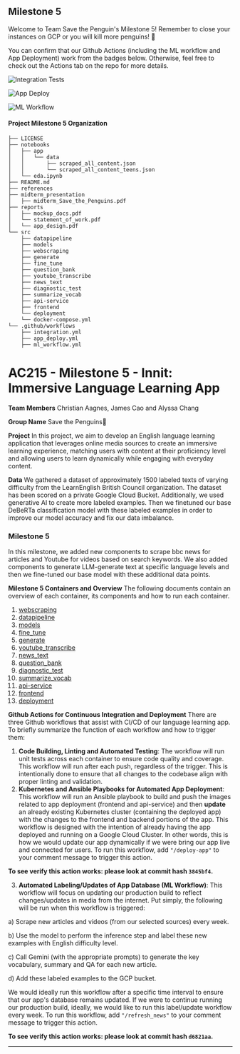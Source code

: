 ## Milestone 5

Welcome to Team Save the Penguin's Milestone 5! Remember to close your instances on GCP or you will kill more penguins! 🐧

You can confirm that our Github Actions (including the ML workflow and App Deployment) work from the badges below. Otherwise, feel free to check out the Actions tab on the repo for more details.

![Integration Tests](https://github.com/euul/ac215_innit//actions/workflows/integration.yml/badge.svg?branch=main)

![App Deploy](https://github.com/euul/ac215_innit//actions/workflows/app_deploy.yml/badge.svg?branch=main)

![ML Workflow](https://github.com/euul/ac215_innit//actions/workflows/ml_workflow.yml/badge.svg?branch=main)

#### Project Milestone 5 Organization

```
├── LICENSE
├── notebooks
│   ├── app
│   │   └── data
│   │       ├── scraped_all_content.json
│   │       └── scraped_all_content_teens.json
│   └── eda.ipynb
├── README.md
├── references
├── midterm_presentation
│   ├── midterm_Save_the_Penguins.pdf
├── reports
│   ├── mockup_docs.pdf
│   └── statement_of_work.pdf
│   └── app_design.pdf
└── src
    ├── datapipeline
    ├── models
    ├── webscraping
    ├── generate
    ├── fine_tune
    ├── question_bank
    ├── youtube_transcribe
    ├── news_text
    ├── diagnostic_test
    ├── summarize_vocab
    ├── api-service
    ├── frontend
    └── deployment
    └── docker-compose.yml
└── .github/workflows
    ├── integration.yml
    ├── app_deploy.yml
    ├── ml_workflow.yml

```

# AC215 - Milestone 5 - Innit: Immersive Language Learning App

**Team Members**
Christian Aagnes, James Cao and Alyssa Chang

**Group Name**
Save the Penguins🐧

**Project**
In this project, we aim to develop an English language learning application that leverages online media sources to create an immersive learning experience, matching users with content at their proficiency level and allowing users to learn dynamically while engaging with everyday content.

**Data**
We gathered a dataset of approximately 1500 labeled texts of varying difficulty from the LearnEnglish British Council organization. The dataset has been scored on a private Google Cloud Bucket. Additionally, we used generative AI to create more labeled examples. Then we finetuned our base DeBeRTa classification model with these labeled examples in order to improve our model accuracy and fix our data imbalance.

### Milestone 5

In this milestone, we added new components to scrape bbc news for articles and Youtube for videos based on search keywords. We also added components to generate LLM-generate text at specific language levels and then we fine-tuned our base model with these additional data points.

**Milestone 5 Containers and Overview**
The following documents contain an overview of each container, its components and how to run each container.

1. [webscraping](./src/webscraping/Readme.md)
2. [datapipeline](./src/datapipeline/Readme.md)
3. [models](./src/models/readme.md)
4. [fine_tune](./src/fine_tune/readme.md)
5. [generate](./src/generate/readme.md)
6. [youtube_transcribe](./src/youtube_transcribe//README.md)
7. [news_text](./src/news_text/readme.md)
8. [question_bank](./src/question_bank/readme.md)
9. [diagnostic_test](./src/diagnostic_test/Readme.md)
10. [summarize_vocab](./src/summarize_vocab/Readme.md)
11. [api-service](./src/api-service-shivas/README.md)
12. [frontend](./src/frontend-shivas/README.md)
13. [deployment](./src/deployment/README.md)

**Github Actions for Continuous Integration and Deployment**
There are three Github workflows that assist with CI/CD of our language learning app. To briefly summarize the function of each workflow and how to trigger them:

1. **Code Building, Linting and Automated Testing**: The workflow will run unit tests across each container to ensure code quality and coverage. This workflow will run after each push, regardless of the trigger. This is intentionally done to ensure that all changes to the codebase align with proper linting and validation.
2. **Kubernetes and Ansible Playbooks for Automated App Deployment**: This workflow will run an Ansible playbook to build and push the images related to app deployment (frontend and api-service) and then **update** an already existing Kubernetes cluster (containing the deployed app) with the changes to the frontend and backend portions of the app. This workflow is designed with the intention of already having the app deployed and running on a Google Cloud Cluster. In other words, this is how we would update our app dynamically if we were bring our app live and connected for users. To run this workflow, add `"/deploy-app"` to your comment message to trigger this action.

**To see verify this action works: please look at commit hash `3845bf4`.**

3. **Automated Labeling/Updates of App Database (ML Workflow)**: This workflow will focus on updating our production build to reflect changes/updates in media from the internet. Put simply, the following will be run when this workflow is triggered:

a) Scrape new articles and videos (from our selected sources) every week.

b) Use the model to perform the inference step and label these new examples with English difficulty level.

c) Call Gemini (with the appropriate prompts) to generate the key vocabulary, summary and QA for each new article.

d) Add these labeled examples to the GCP bucket.

We would ideally run this workflow after a specific time interval to ensure that our app's database remains updated. If we were to continue running our production build, ideally, we would like to run this label/update workflow every week. To run this workflow, add `"/refresh_news"` to your comment message to trigger this action.

**To see verify this action works: please look at commit hash `d6821aa`.**

---
